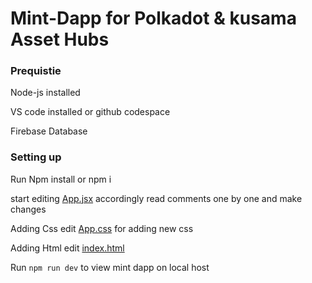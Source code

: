 # Mint-Dapp for Polkadot & kusama Asset Hubs

### Prequistie
Node-js installed

VS code installed or github codespace

Firebase Database

### Setting up
Run Npm install or npm i

start editing [App.jsx](vite-project/src/App.jsx) accordingly read comments one by one and make changes

Adding Css edit [App.css](vite-project/src/App.css) for adding new css

Adding Html edit [index.html]( vite-project/index.html)

Run `npm run dev` to view mint dapp on local host
